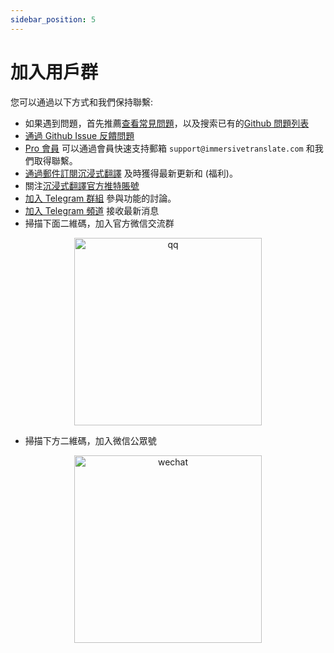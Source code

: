 ```yaml
---
sidebar_position: 5
---
```


# 加入用戶群

您可以通過以下方式和我們保持聯繫:

- 如果遇到問題，首先推薦[查看常見問題](/docs/faq/)，以及搜索已有的[Github 問題列表](https://github.com/immersive-translate/immersive-translate/issues/)
- [通過 Github Issue 反饋問題](https://github.com/immersive-translate/immersive-translate/issues/)
- [Pro 會員](https://immersivetranslate.com/pricing/) 可以通過會員快速支持郵箱 `support@immersivetranslate.com` 和我們取得聯繫。
- [通過郵件訂閱沉浸式翻譯](https://immersivetranslate.substack.com/) 及時獲得最新更新和 (福利)。
- 關注[沉浸式翻譯官方推特賬號](https://twitter.com/immersivetran)
- [加入 Telegram 群組](https://t.me/+rq848Z09nehlOTgx) 參與功能的討論。
- [加入 Telegram 頻道](https://t.me/immersivetranslate) 接收最新消息
- 掃描下面二維碼，加入官方微信交流群

<div align="center">
<img src="/assets/wechat-contact3.jpg" width="300" alt="qq"/>
</div>

- 掃描下方二維碼，加入微信公眾號

<div align="center">
<img src="/assets/wechat-qrcode.jpg" width="300" alt="wechat"/>
</div>